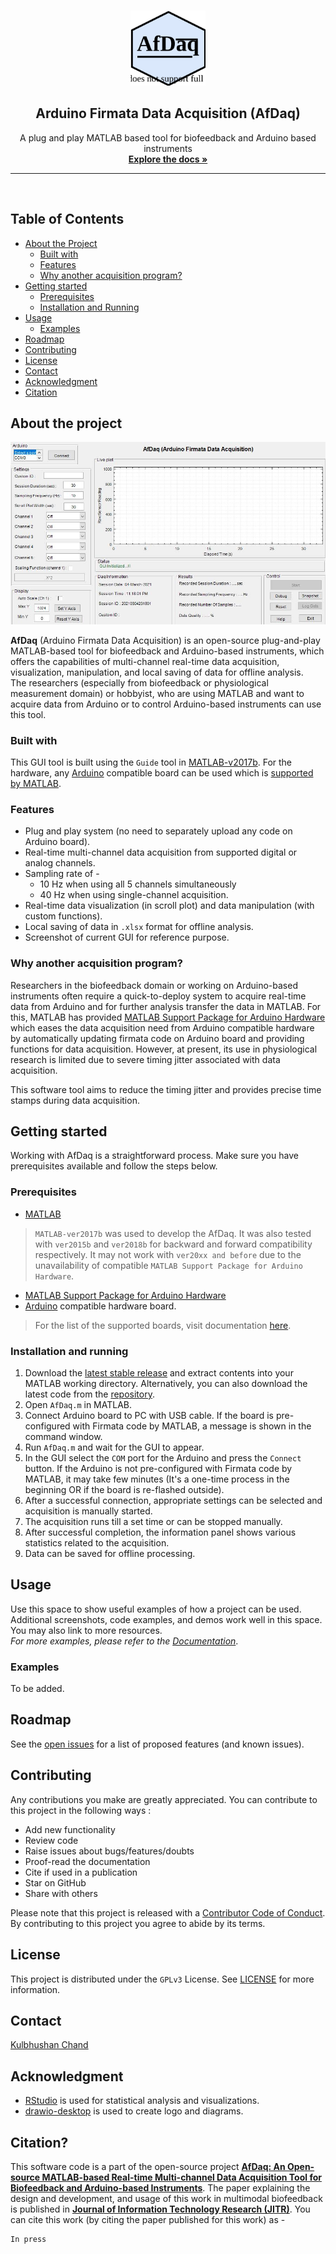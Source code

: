 <!-- PROJECT LOGO -->
<br />
<p align="center">
  <a href="https://github.com/kulbhushanchand/AfDaq">
    <img src="docs/assets/images/logo.svg" alt="Logo" width="120" height="120">
  </a>
  <h2 align="center">Arduino Firmata Data Acquisition (AfDaq)</h2>
  <p align="center">
    A plug and play MATLAB based tool for biofeedback and Arduino based instruments    
  <br />
    <a href="https://kulbhushanchand.github.io/AfDaq/"><strong>Explore the docs »</strong></a>
    <br />
  </p>
</p>

---
<br />

## Table of Contents

- [About the Project](#about-the-project)
  - [Built with](#built-with)
  - [Features](#features)
  - [Why another acquisition program?](#why-another-acquisition-program)
- [Getting started](#getting-started)
  - [Prerequisites](#prerequisites)
  - [Installation and Running](#installation-and-running)
- [Usage](#usage)
  - [Examples](#examples)
- [Roadmap](#roadmap)
- [Contributing](#contributing)
- [License](#license)
- [Contact](#contact)
- [Acknowledgment](#acknowledgment)
- [Citation](#citation)

## About the project
![screenshot](docs/assets/images/screenshot1.jpg)

**AfDaq** (Arduino Firmata Data Acquisition) is an open-source plug-and-play MATLAB-based tool for biofeedback and Arduino-based instruments, which offers the capabilities of multi-channel real-time data acquisition, visualization, manipulation, and local saving of data for offline analysis.  
The researchers (especially from biofeedback or physiological measurement domain) or hobbyist, who are using MATLAB and want to acquire data from Arduino or to control Arduino-based instruments can use this tool.

### Built with

This GUI tool is built using the `Guide` tool in [MATLAB-v2017b](https://in.mathworks.com/products/matlab.html). For the hardware, any [Arduino](https://www.arduino.cc/) compatible board can be used which is [supported by MATLAB](https://in.mathworks.com/hardware-support/arduino-matlab.html#localnav:~:text=Supported%20Hardware).

### Features

- Plug and play system (no need to separately upload any code on Arduino board).
- Real-time multi-channel data acquisition from supported digital or analog channels.
- Sampling rate of - 
  - 10 Hz when using all 5 channels simultaneously
  - 40 Hz when using single-channel acquisition.
- Real-time data visualization (in scroll plot) and data manipulation (with custom functions).
- Local saving of data in `.xlsx` format for offline analysis.
- Screenshot of current GUI for reference purpose.

### Why another acquisition program?

Researchers in the biofeedback domain or working on Arduino-based instruments often require a quick-to-deploy system to acquire real-time data from Arduino and for further analysis transfer the data in MATLAB. For this, MATLAB has provided [MATLAB Support Package for Arduino Hardware](https://in.mathworks.com/help/supportpkg/arduinoio/) which eases the data acquisition need from Arduino compatible hardware by automatically updating firmata code on Arduino board and providing functions for data acquisition. However, at present, its use in physiological research is limited due to severe timing jitter associated with data acquisition. 

This software tool aims to reduce the timing jitter and provides precise time stamps during data acquisition.


<!-- GETTING STARTED -->
## Getting started

Working with AfDaq is a straightforward process. Make sure you have prerequisites available and follow the steps below.

### Prerequisites

- [MATLAB](https://in.mathworks.com/products/matlab.html) 
>`MATLAB-ver2017b` was used to develop the AfDaq. It was also tested with `ver2015b` and `ver2018b` for backward and forward compatibility respectively. It may not work with `ver20xx and before` due to the unavailability of compatible `MATLAB Support Package for Arduino Hardware`. 
- [MATLAB Support Package for Arduino Hardware](https://in.mathworks.com/hardware-support/arduino-matlab.html)
- [Arduino](https://www.arduino.cc/) compatible hardware board. 
>For the list of the supported boards, visit documentation [here](https://in.mathworks.com/hardware-support/arduino-matlab.html#localnav:~:text=Supported%20Hardware).

### Installation and running

1. Download the [latest stable release](https://github.com/kulbhushanchand/AfDaq/releases) and extract contents into your MATLAB working directory. Alternatively, you can also download the latest code from the [repository](https://github.com/kulbhushanchand/AfDaq).
2. Open `AfDaq.m` in MATLAB.
3. Connect Arduino board to PC with USB cable. If the board is pre-configured with Firmata code by MATLAB, a message is shown in the command window.
4. Run `AfDaq.m` and wait for the GUI to appear.
5. In the GUI select the `COM` port for the Arduino and press the `Connect` button. If the Arduino is not pre-configured with Firmata code by MATLAB, it may take few minutes (It's a one-time process in the beginning OR if the board is re-flashed outside).
6. After a successful connection, appropriate settings can be selected and acquisition is manually started.
7. The acquisition runs till a set time or can be stopped manually.
8. After successful completion, the information panel shows various statistics related to the acquisition.
9. Data can be saved for offline processing.


<!-- USAGE EXAMPLES -->
## Usage

Use this space to show useful examples of how a project can be used. Additional screenshots, code examples, and demos work well in this space. You may also link to more resources.  
*For more examples, please refer to the [Documentation](https://kulbhushanchand.github.io/AfDaq/)*.


### Examples

To be added.


<!-- ROADMAP -->
## Roadmap

See the [open issues](https://github.com/kulbhushanchand/AfDaq/issues) for a list of proposed features (and known issues).


<!-- CONTRIBUTING -->
## Contributing

Any contributions you make are greatly appreciated. You can contribute to this project in the following ways :

- Add new functionality
- Review code
- Raise issues about bugs/features/doubts
- Proof-read the documentation
- Cite if used in a publication
- Star on GitHub
- Share with others

Please note that this project is released with a [Contributor Code of Conduct](https://github.com/kulbhushanchand/AfDaq/blob/master/CODE_OF_CONDUCT.md). By contributing to this project you agree to abide by its terms.


<!-- LICENSE -->
## License

This project is distributed under the `GPLv3` License. See [LICENSE](https://github.com/kulbhushanchand/AfDaq/blob/master/LICENSE) for more information.


<!-- CONTACT -->
## Contact

[Kulbhushan Chand](https://kulbhushanchand.github.io/about/)


<!-- ACKNOWLEDGMENTS -->
## Acknowledgment

- [RStudio](https://www.rstudio.com/) is used for statistical analysis and visualizations.
- [drawio-desktop](https://github.com/jgraph/drawio-desktop) is used to create logo and diagrams.


## Citation?

This software code is a part of the open-source project [**AfDaq: An Open-source MATLAB-based Real-time Multi-channel Data Acquisition Tool for Biofeedback and Arduino-based Instruments**](https://doi.org/10.17605/OSF.IO/VCTJM). The paper explaining the design and development, and usage of this work in multimodal biofeedback is published in [**Journal of Information Technology Research (JITR)**](). You can cite this work (by citing the paper published for this work) as -

```
In press
```